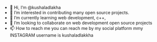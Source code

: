 - 👋 Hi, I’m @kushaladlakha
- 👀 I’m interested in contributing many open source projects.
- 🌱 I’m currently learning web development, c++, 
- 💞️ I’m looking to collaborate on web  development open source projects
- 📫 How to reach me you can reach me by my social platform 
mmy INSTAGRAM username is  kushaladlakkha

<!---
kushaladlakha/kushaladlakha is a ✨ special ✨ repository because its `README.md` (this file) appears on your GitHub profile.
You can click the Preview link to take a look at your changes.
--->
